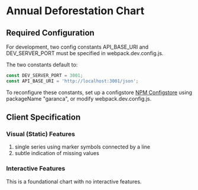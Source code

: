 # Annual Deforestation Chart

## Required Configuration

For development, two config constants API_BASE_URI and DEV_SERVER_PORT must be specified in webpack.dev.config.js.

The two constants default to:

```javascript
const DEV_SERVER_PORT = 3001;
const API_BASE_URI = 'http://localhost:3001/json';
```

To reconfigure these constants, set up a configstore [NPM Configstore](https://www.npmjs.com/package/configstore) using packageName "garanca", or modify webpack.dev.config.js.

## Client Specification

### Visual (Static) Features

1. single series using marker symbols connected by a line
2. subtle indication of missing values

### Interactive Features

This is a foundational chart with no interactive features.

